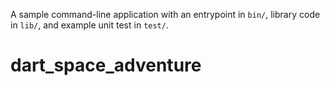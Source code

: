 A sample command-line application with an entrypoint in `bin/`, library code
in `lib/`, and example unit test in `test/`.
# dart_space_adventure
